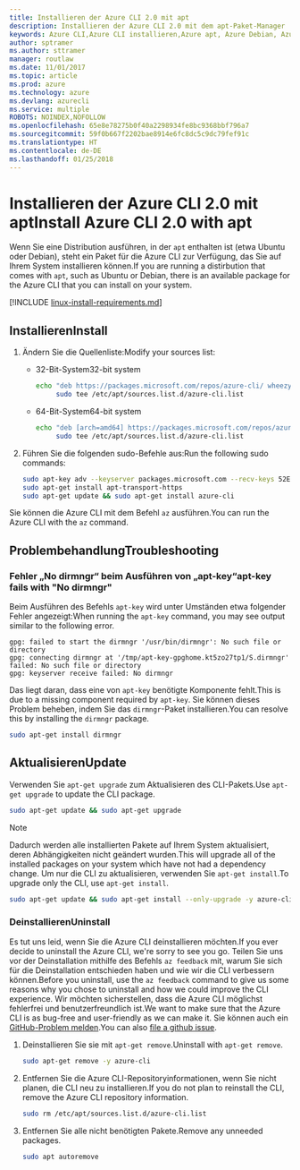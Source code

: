 ```yaml
---
title: Installieren der Azure CLI 2.0 mit apt
description: Installieren der Azure CLI 2.0 mit dem apt-Paket-Manager
keywords: Azure CLI,Azure CLI installieren,Azure apt, Azure Debian, Azure Ubuntu
author: sptramer
ms.author: sttramer
manager: routlaw
ms.date: 11/01/2017
ms.topic: article
ms.prod: azure
ms.technology: azure
ms.devlang: azurecli
ms.service: multiple
ROBOTS: NOINDEX,NOFOLLOW
ms.openlocfilehash: 65e8e78275b0f40a2298934fe8bc9368bbf796a7
ms.sourcegitcommit: 59f0b667f2202bae8914e6fc8dc5c9dc79fef91c
ms.translationtype: HT
ms.contentlocale: de-DE
ms.lasthandoff: 01/25/2018
---
```

# <a name="install-azure-cli-20-with-apt"></a><span data-ttu-id="3b735-104">Installieren der Azure CLI 2.0 mit apt</span><span class="sxs-lookup"><span data-stu-id="3b735-104">Install Azure CLI 2.0 with apt</span></span>

<span data-ttu-id="3b735-105">Wenn Sie eine Distribution ausführen, in der `apt` enthalten ist (etwa Ubuntu oder Debian), steht ein Paket für die Azure CLI zur Verfügung, das Sie auf Ihrem System installieren können.</span><span class="sxs-lookup"><span data-stu-id="3b735-105">If you are running a distirbution that comes with `apt`, such as Ubuntu or Debian, there is an available package for the Azure CLI that you can install on your system.</span></span>

[!INCLUDE [linux-install-requirements.md](includes/linux-install-requirements.md)]

## <a name="install"></a><span data-ttu-id="3b735-106">Installieren</span><span class="sxs-lookup"><span data-stu-id="3b735-106">Install</span></span>

1. <span data-ttu-id="3b735-107">Ändern Sie die Quellenliste:</span><span class="sxs-lookup"><span data-stu-id="3b735-107">Modify your sources list:</span></span>

   - <span data-ttu-id="3b735-108">32-Bit-System</span><span class="sxs-lookup"><span data-stu-id="3b735-108">32-bit system</span></span>

     ```bash
     echo "deb https://packages.microsoft.com/repos/azure-cli/ wheezy main" | \
          sudo tee /etc/apt/sources.list.d/azure-cli.list
     ```

   - <span data-ttu-id="3b735-109">64-Bit-System</span><span class="sxs-lookup"><span data-stu-id="3b735-109">64-bit system</span></span>

     ```bash
     echo "deb [arch=amd64] https://packages.microsoft.com/repos/azure-cli/ wheezy main" | \
          sudo tee /etc/apt/sources.list.d/azure-cli.list
     ```

2. <span data-ttu-id="3b735-110">Führen Sie die folgenden sudo-Befehle aus:</span><span class="sxs-lookup"><span data-stu-id="3b735-110">Run the following sudo commands:</span></span>

   ```bash
   sudo apt-key adv --keyserver packages.microsoft.com --recv-keys 52E16F86FEE04B979B07E28DB02C46DF417A0893
   sudo apt-get install apt-transport-https
   sudo apt-get update && sudo apt-get install azure-cli
   ```

<span data-ttu-id="3b735-111">Sie können die Azure CLI mit dem Befehl `az` ausführen.</span><span class="sxs-lookup"><span data-stu-id="3b735-111">You can run the Azure CLI with the `az` command.</span></span>

## <a name="troubleshooting"></a><span data-ttu-id="3b735-112">Problembehandlung</span><span class="sxs-lookup"><span data-stu-id="3b735-112">Troubleshooting</span></span>

### <a name="apt-key-fails-with-no-dirmngr"></a><span data-ttu-id="3b735-113">Fehler „No dirmngr“ beim Ausführen von „apt-key“</span><span class="sxs-lookup"><span data-stu-id="3b735-113">apt-key fails with "No dirmngr"</span></span>

<span data-ttu-id="3b735-114">Beim Ausführen des Befehls `apt-key` wird unter Umständen etwa folgender Fehler angezeigt:</span><span class="sxs-lookup"><span data-stu-id="3b735-114">When running the `apt-key` command, you may see output similar to the following error.</span></span>

```output
gpg: failed to start the dirmngr '/usr/bin/dirmngr': No such file or directory
gpg: connecting dirmngr at '/tmp/apt-key-gpghome.kt5zo27tp1/S.dirmngr' failed: No such file or directory
gpg: keyserver receive failed: No dirmngr
```

<span data-ttu-id="3b735-115">Das liegt daran, dass eine von `apt-key` benötigte Komponente fehlt.</span><span class="sxs-lookup"><span data-stu-id="3b735-115">This is due to a missing component required by `apt-key`.</span></span> <span data-ttu-id="3b735-116">Sie können dieses Problem beheben, indem Sie das `dirmngr`-Paket installieren.</span><span class="sxs-lookup"><span data-stu-id="3b735-116">You can resolve this by installing the `dirmngr` package.</span></span>

```bash
sudo apt-get install dirmngr
```

## <a name="update"></a><span data-ttu-id="3b735-117">Aktualisieren</span><span class="sxs-lookup"><span data-stu-id="3b735-117">Update</span></span>

<span data-ttu-id="3b735-118">Verwenden Sie `apt-get upgrade` zum Aktualisieren des CLI-Pakets.</span><span class="sxs-lookup"><span data-stu-id="3b735-118">Use `apt-get upgrade` to update the CLI package.</span></span>

   ```bash
   sudo apt-get update && sudo apt-get upgrade
   ```

> [!NOTE]
> <span data-ttu-id="3b735-119">Dadurch werden alle installierten Pakete auf Ihrem System aktualisiert, deren Abhängigkeiten nicht geändert wurden.</span><span class="sxs-lookup"><span data-stu-id="3b735-119">This will upgrade all of the installed packages on your system which have not had a dependency change.</span></span>
> <span data-ttu-id="3b735-120">Um nur die CLI zu aktualisieren, verwenden Sie `apt-get install`.</span><span class="sxs-lookup"><span data-stu-id="3b735-120">To upgrade only the CLI, use `apt-get install`.</span></span>
> ```bash
> sudo apt-get update && sudo apt-get install --only-upgrade -y azure-cli
> ```

### <a name="uninstall"></a><span data-ttu-id="3b735-121">Deinstallieren</span><span class="sxs-lookup"><span data-stu-id="3b735-121">Uninstall</span></span>

<span data-ttu-id="3b735-122">Es tut uns leid, wenn Sie die Azure CLI deinstallieren möchten.</span><span class="sxs-lookup"><span data-stu-id="3b735-122">If you ever decide to uninstall the Azure CLI, we're sorry to see you go.</span></span> <span data-ttu-id="3b735-123">Teilen Sie uns vor der Deinstallation mithilfe des Befehls `az feedback` mit, warum Sie sich für die Deinstallation entschieden haben und wie wir die CLI verbessern können.</span><span class="sxs-lookup"><span data-stu-id="3b735-123">Before you uninstall, use the `az feedback` command to give us some reasons why you chose to uninstall and how we could improve the CLI experience.</span></span> <span data-ttu-id="3b735-124">Wir möchten sicherstellen, dass die Azure CLI möglichst fehlerfrei und benutzerfreundlich ist.</span><span class="sxs-lookup"><span data-stu-id="3b735-124">We want to make sure that the Azure CLI is as bug-free and user-friendly as we can make it.</span></span> <span data-ttu-id="3b735-125">Sie können auch ein [GitHub-Problem melden](https://github.com/Azure/azure-cli/issues).</span><span class="sxs-lookup"><span data-stu-id="3b735-125">You can also [file a github issue](https://github.com/Azure/azure-cli/issues).</span></span>

1. <span data-ttu-id="3b735-126">Deinstallieren Sie sie mit `apt-get remove`.</span><span class="sxs-lookup"><span data-stu-id="3b735-126">Uninstall with `apt-get remove`.</span></span>

    ```bash
    sudo apt-get remove -y azure-cli
    ```

2. <span data-ttu-id="3b735-127">Entfernen Sie die Azure CLI-Repositoryinformationen, wenn Sie nicht planen, die CLI neu zu installieren.</span><span class="sxs-lookup"><span data-stu-id="3b735-127">If you do not plan to reinstall the CLI, remove the Azure CLI repository information.</span></span>

   ```bash
   sudo rm /etc/apt/sources.list.d/azure-cli.list
   ```

3. <span data-ttu-id="3b735-128">Entfernen Sie alle nicht benötigten Pakete.</span><span class="sxs-lookup"><span data-stu-id="3b735-128">Remove any unneeded packages.</span></span>

   ```bash
   sudo apt autoremove
   ```
